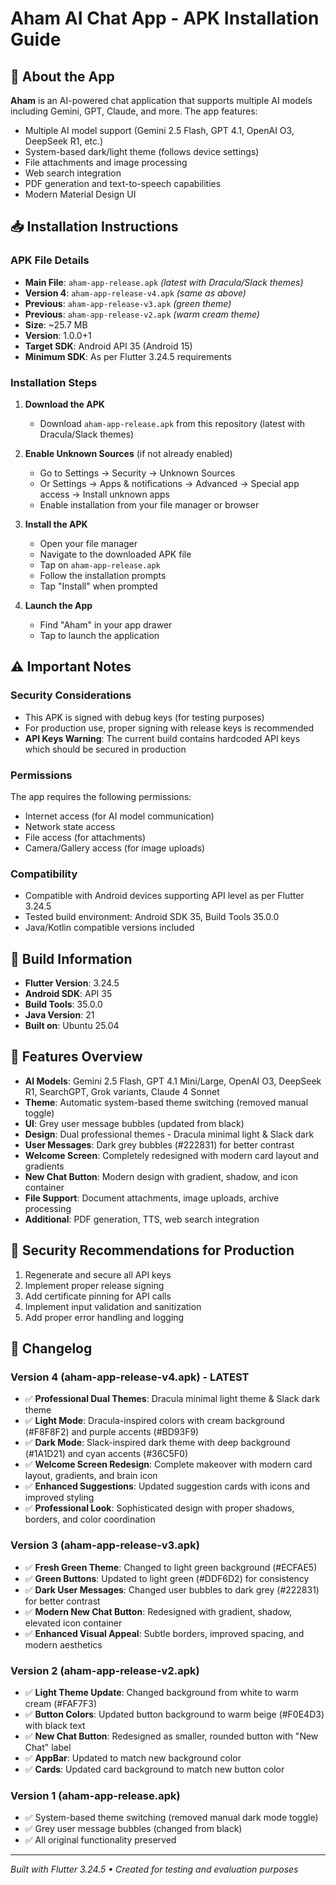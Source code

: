# Aham AI Chat App - APK Installation Guide

## 📱 About the App
**Aham** is an AI-powered chat application that supports multiple AI models including Gemini, GPT, Claude, and more. The app features:
- Multiple AI model support (Gemini 2.5 Flash, GPT 4.1, OpenAI O3, DeepSeek R1, etc.)
- System-based dark/light theme (follows device settings)
- File attachments and image processing
- Web search integration
- PDF generation and text-to-speech capabilities
- Modern Material Design UI

## 📥 Installation Instructions

### APK File Details
- **Main File**: `aham-app-release.apk` *(latest with Dracula/Slack themes)*
- **Version 4**: `aham-app-release-v4.apk` *(same as above)*
- **Previous**: `aham-app-release-v3.apk` *(green theme)*
- **Previous**: `aham-app-release-v2.apk` *(warm cream theme)*
- **Size**: ~25.7 MB
- **Version**: 1.0.0+1
- **Target SDK**: Android API 35 (Android 15)
- **Minimum SDK**: As per Flutter 3.24.5 requirements

### Installation Steps

1. **Download the APK**
   - Download `aham-app-release.apk` from this repository (latest with Dracula/Slack themes)

2. **Enable Unknown Sources** (if not already enabled)
   - Go to Settings → Security → Unknown Sources
   - Or Settings → Apps & notifications → Advanced → Special app access → Install unknown apps
   - Enable installation from your file manager or browser

3. **Install the APK**
   - Open your file manager
   - Navigate to the downloaded APK file
   - Tap on `aham-app-release.apk`
   - Follow the installation prompts
   - Tap "Install" when prompted

4. **Launch the App**
   - Find "Aham" in your app drawer
   - Tap to launch the application

## ⚠️ Important Notes

### Security Considerations
- This APK is signed with debug keys (for testing purposes)
- For production use, proper signing with release keys is recommended
- **API Keys Warning**: The current build contains hardcoded API keys which should be secured in production

### Permissions
The app requires the following permissions:
- Internet access (for AI model communication)
- Network state access
- File access (for attachments)
- Camera/Gallery access (for image uploads)

### Compatibility
- Compatible with Android devices supporting API level as per Flutter 3.24.5
- Tested build environment: Android SDK 35, Build Tools 35.0.0
- Java/Kotlin compatible versions included

## 🔧 Build Information
- **Flutter Version**: 3.24.5
- **Android SDK**: API 35
- **Build Tools**: 35.0.0
- **Java Version**: 21
- **Built on**: Ubuntu 25.04

## 📱 Features Overview
- **AI Models**: Gemini 2.5 Flash, GPT 4.1 Mini/Large, OpenAI O3, DeepSeek R1, SearchGPT, Grok variants, Claude 4 Sonnet
- **Theme**: Automatic system-based theme switching (removed manual toggle)
- **UI**: Grey user message bubbles (updated from black)
- **Design**: Dual professional themes - Dracula minimal light & Slack dark
- **User Messages**: Dark grey bubbles (#222831) for better contrast  
- **Welcome Screen**: Completely redesigned with modern card layout and gradients
- **New Chat Button**: Modern design with gradient, shadow, and icon container
- **File Support**: Document attachments, image uploads, archive processing
- **Additional**: PDF generation, TTS, web search integration

## 🚨 Security Recommendations for Production
1. Regenerate and secure all API keys
2. Implement proper release signing
3. Add certificate pinning for API calls
4. Implement input validation and sanitization
5. Add proper error handling and logging

## 📝 Changelog

### Version 4 (aham-app-release-v4.apk) - **LATEST**
- ✅ **Professional Dual Themes**: Dracula minimal light theme & Slack dark theme
- ✅ **Light Mode**: Dracula-inspired colors with cream background (#F8F8F2) and purple accents (#BD93F9)
- ✅ **Dark Mode**: Slack-inspired dark theme with deep background (#1A1D21) and cyan accents (#36C5F0)
- ✅ **Welcome Screen Redesign**: Complete makeover with modern card layout, gradients, and brain icon
- ✅ **Enhanced Suggestions**: Updated suggestion cards with icons and improved styling
- ✅ **Professional Look**: Sophisticated design with proper shadows, borders, and color coordination

### Version 3 (aham-app-release-v3.apk)
- ✅ **Fresh Green Theme**: Changed to light green background (#ECFAE5)
- ✅ **Green Buttons**: Updated to light green (#DDF6D2) for consistency
- ✅ **Dark User Messages**: Changed user bubbles to dark grey (#222831) for better contrast
- ✅ **Modern New Chat Button**: Redesigned with gradient, shadow, elevated icon container
- ✅ **Enhanced Visual Appeal**: Subtle borders, improved spacing, and modern aesthetics

### Version 2 (aham-app-release-v2.apk)
- ✅ **Light Theme Update**: Changed background from white to warm cream (#FAF7F3)
- ✅ **Button Colors**: Updated button background to warm beige (#F0E4D3) with black text
- ✅ **New Chat Button**: Redesigned as smaller, rounded button with "New Chat" label
- ✅ **AppBar**: Updated to match new background color
- ✅ **Cards**: Updated card background to match new button color

### Version 1 (aham-app-release.apk)
- ✅ System-based theme switching (removed manual dark mode toggle)
- ✅ Grey user message bubbles (changed from black)
- ✅ All original functionality preserved

---
*Built with Flutter 3.24.5 • Created for testing and evaluation purposes*